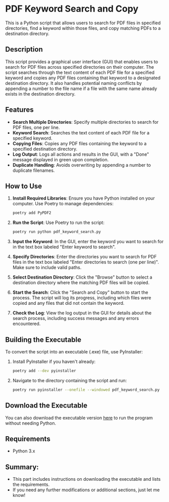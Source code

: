 # PDF Keyword Search and Copy

This is a Python script that allows users to search for PDF files in specified directories, find a keyword within those files, and copy matching PDFs to a destination directory.

## Description

This script provides a graphical user interface (GUI) that enables users to search for PDF files across specified directories on their computer. The script searches through the text content of each PDF file for a specified keyword and copies any PDF files containing that keyword to a designated destination directory. It also handles potential naming conflicts by appending a number to the file name if a file with the same name already exists in the destination directory.

## Features

- **Search Multiple Directories**: Specify multiple directories to search for PDF files, one per line.
- **Keyword Search**: Searches the text content of each PDF file for a specified keyword.
- **Copying Files**: Copies any PDF files containing the keyword to a specified destination directory.
- **Log Output**: Logs all actions and results in the GUI, with a "Done" message displayed in green upon completion.
- **Duplicate Handling**: Avoids overwriting by appending a number to duplicate filenames.

## How to Use

1. **Install Required Libraries**: Ensure you have Python installed on your computer. Use Poetry to manage dependencies:
   ```bash
   poetry add PyPDF2
   ```
2. **Run the Script**: Use Poetry to run the script:
   ```bash
   poetry run python pdf_keyword_search.py
   ```
3. **Input the Keyword**: In the GUI, enter the keyword you want to search for in the text box labeled "Enter keyword to search".

4. **Specify Directories**: Enter the directories you want to search for PDF files in the text box labeled "Enter directories to search (one per line)". Make sure to include valid paths.

5. **Select Destination Directory**: Click the "Browse" button to select a destination directory where the matching PDF files will be copied.

6. **Start the Search**: Click the "Search and Copy" button to start the process. The script will log its progress, including which files were copied and any files that did not contain the keyword.

7. **Check the Log**: View the log output in the GUI for details about the search process, including success messages and any errors encountered.

## Building the Executable

To convert the script into an executable (.exe) file, use PyInstaller:

1. Install PyInstaller if you haven't already:
   ```bash
   poetry add --dev pyinstaller
   ```
2. Navigate to the directory containing the script and run:
   ```bash
   poetry run pyinstaller --onefile --windowed pdf_keyword_search.py
   ```

## Download the Executable

You can also download the executable version [here](/dist/) to run the program without needing Python.

## Requirements

- Python 3.x

## Summary:

- This part includes instructions on downloading the executable and lists the requirements.
- If you need any further modifications or additional sections, just let me know!
